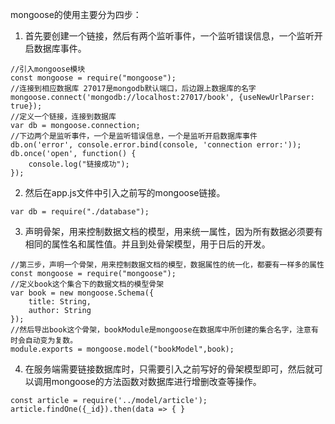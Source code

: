 mongoose的使用主要分为四步：
1. 首先要创建一个链接，然后有两个监听事件，一个监听错误信息，一个监听开启数据库事件。
```angular2
//引入mongoose模块
const mongoose = require("mongoose");
//连接到相应数据库 27017是mongodb默认端口，后边跟上数据库的名字
mongoose.connect('mongodb://localhost:27017/book', {useNewUrlParser: true});
//定义一个链接，连接到数据库
var db = mongoose.connection;
//下边两个是监听事件，一个是监听错误信息，一个是监听开启数据库事件
db.on('error', console.error.bind(console, 'connection error:'));
db.once('open', function() {
    console.log("链接成功");
});
```
2. 然后在app.js文件中引入之前写的mongoose链接。
```angular2
var db = require("./database");
```
3. 声明骨架，用来控制数据文档的模型，用来统一属性，因为所有数据必须要有相同的属性名和属性值。并且到处骨架模型，用于日后的开发。
```angular2
//第三步，声明一个骨架，用来控制数据文档的模型，数据属性的统一化，都要有一样多的属性
const mongoose = require("mongoose");
//定义book这个集合下的数据文档的模型骨架
var book = new mongoose.Schema({
    title: String,
    author: String
});
//然后导出book这个骨架，bookModule是mongoose在数据库中所创建的集合名字，注意有时会自动变为复数。
module.exports = mongoose.model("bookModel",book);
```
4. 在服务端需要链接数据库时，只需要引入之前写好的骨架模型即可，然后就可以调用mongoose的方法函数对数据库进行增删改查等操作。
```angular2
const article = require('../model/article');
article.findOne({_id}).then(data => { }
```
